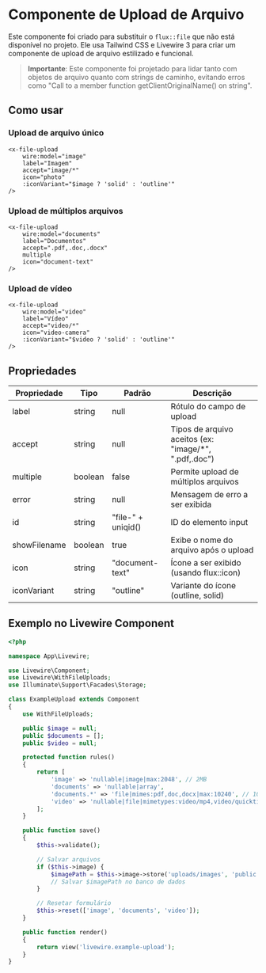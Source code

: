 # Componente de Upload de Arquivo

Este componente foi criado para substituir o `flux::file` que não está disponível no projeto. Ele usa Tailwind CSS e Livewire 3 para criar um componente de upload de arquivo estilizado e funcional.

> **Importante**: Este componente foi projetado para lidar tanto com objetos de arquivo quanto com strings de caminho, evitando erros como "Call to a member function getClientOriginalName() on string".

## Como usar

### Upload de arquivo único

```blade
<x-file-upload
    wire:model="image"
    label="Imagem"
    accept="image/*"
    icon="photo"
    :iconVariant="$image ? 'solid' : 'outline'"
/>
```

### Upload de múltiplos arquivos

```blade
<x-file-upload
    wire:model="documents"
    label="Documentos"
    accept=".pdf,.doc,.docx"
    multiple
    icon="document-text"
/>
```

### Upload de vídeo

```blade
<x-file-upload
    wire:model="video"
    label="Vídeo"
    accept="video/*"
    icon="video-camera"
    :iconVariant="$video ? 'solid' : 'outline'"
/>
```

## Propriedades

| Propriedade    | Tipo      | Padrão                | Descrição                                                |
|----------------|-----------|----------------------|----------------------------------------------------------|
| label          | string    | null                 | Rótulo do campo de upload                                |
| accept         | string    | null                 | Tipos de arquivo aceitos (ex: "image/*", ".pdf,.doc")    |
| multiple       | boolean   | false                | Permite upload de múltiplos arquivos                     |
| error          | string    | null                 | Mensagem de erro a ser exibida                           |
| id             | string    | "file-" + uniqid()   | ID do elemento input                                     |
| showFilename   | boolean   | true                 | Exibe o nome do arquivo após o upload                    |
| icon           | string    | "document-text"      | Ícone a ser exibido (usando flux::icon)                  |
| iconVariant    | string    | "outline"            | Variante do ícone (outline, solid)                       |

## Exemplo no Livewire Component

```php
<?php

namespace App\Livewire;

use Livewire\Component;
use Livewire\WithFileUploads;
use Illuminate\Support\Facades\Storage;

class ExampleUpload extends Component
{
    use WithFileUploads;

    public $image = null;
    public $documents = [];
    public $video = null;

    protected function rules()
    {
        return [
            'image' => 'nullable|image|max:2048', // 2MB
            'documents' => 'nullable|array',
            'documents.*' => 'file|mimes:pdf,doc,docx|max:10240', // 10MB
            'video' => 'nullable|file|mimetypes:video/mp4,video/quicktime|max:51200', // 50MB
        ];
    }

    public function save()
    {
        $this->validate();

        // Salvar arquivos
        if ($this->image) {
            $imagePath = $this->image->store('uploads/images', 'public');
            // Salvar $imagePath no banco de dados
        }

        // Resetar formulário
        $this->reset(['image', 'documents', 'video']);
    }

    public function render()
    {
        return view('livewire.example-upload');
    }
}
```
